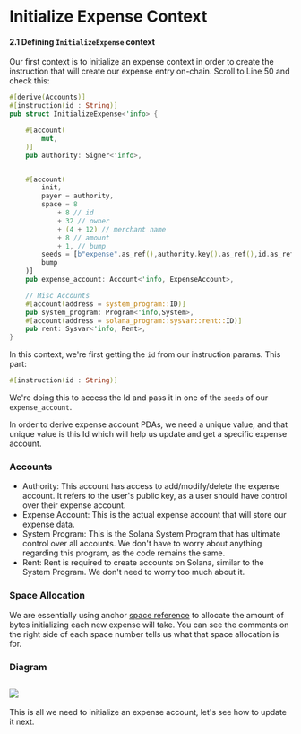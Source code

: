 # Initialize Expense Context

#### 2.1 Defining `InitializeExpense` context

Our first context is to initialize an expense context in order to create the instruction that will create our expense entry on-chain. Scroll to Line 50 and check this:

```rust
#[derive(Accounts)]
#[instruction(id : String)]
pub struct InitializeExpense<'info> {

    #[account(
        mut,
    )]
    pub authority: Signer<'info>,


    #[account(
        init,
        payer = authority,
        space = 8 
            + 8 // id
            + 32 // owner
            + (4 + 12) // merchant name
            + 8 // amount
            + 1, // bump
        seeds = [b"expense".as_ref(),authority.key().as_ref(),id.as_ref()], 
        bump
    )]
    pub expense_account: Account<'info, ExpenseAccount>,

    // Misc Accounts
    #[account(address = system_program::ID)]
    pub system_program: Program<'info,System>,
    #[account(address = solana_program::sysvar::rent::ID)]
    pub rent: Sysvar<'info, Rent>,
}
```
In this context, we're first getting the `id` from our instruction params. This part:
```rs
#[instruction(id : String)]
```
We're doing this to access the Id and pass it in one of the `seeds` of our `expense_account`. 

In order to derive expense account PDAs, we need a unique value, and that unique value is this Id which will help us update and get a specific expense account.

### Accounts

- Authority: This account has access to add/modify/delete the expense account. It refers to the user's public key, as a user should have control over their expense account.
- Expense Account: This is the actual expense account that will store our expense data.
- System Program: This is the Solana System Program that has ultimate control over all accounts. We don't have to worry about anything regarding this program, as the code remains the same.
- Rent: Rent is required to create accounts on Solana, similar to the System Program. We don't need to worry too much about it.

### Space Allocation
We are essentially using anchor [space reference](https://book.anchor-lang.com/anchor_references/space.html) to allocate the amount of bytes initializing each new expense will take. 
You can see the comments on the right side of each space number tells us what that space allocation is for. 


### Diagram
![](/tutorials/expense-tracker/create.png)
----
This is all we need to initialize an expense account, let's see how to update it next.

